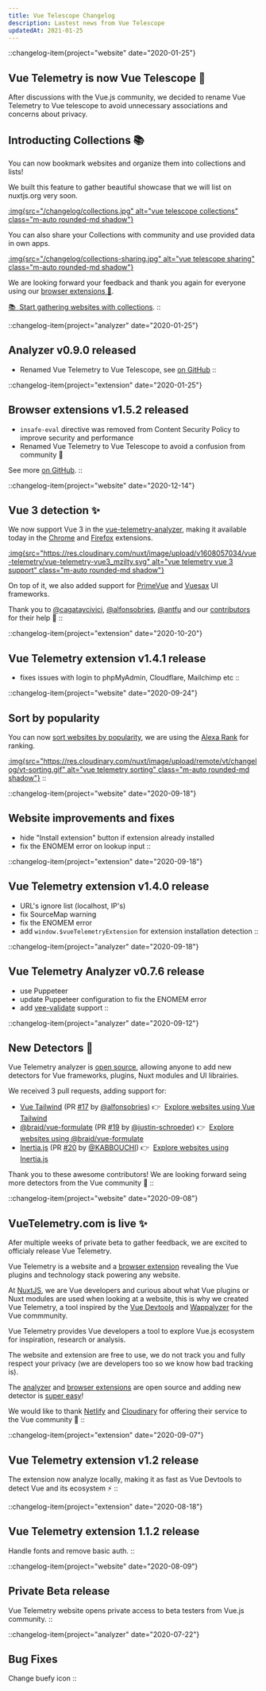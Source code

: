 ```yaml
---
title: Vue Telescope Changelog
description: Lastest news from Vue Telescope
updatedAt: 2021-01-25
---
```


::changelog-item{project="website" date="2020-01-25"}
## Vue Telemetry is now Vue Telescope 🔭

After discussions with the Vue.js community, we decided to rename Vue Telemetry to Vue telescope to avoid unnecessary associations and concerns about privacy.

## Introducting Collections 📚

You can now bookmark websites and organize them into collections and lists!

We built this feature to gather beautiful showcase that we will list on nuxtjs.org very soon.


[:img{src="/changelog/collections.jpg" alt="vue telescope collections" class="m-auto rounded-md shadow"}](/lists)

You can also share your Collections with community and use provided data in own apps.

[:img{src="/changelog/collections-sharing.jpg" alt="vue telescope sharing" class="m-auto rounded-md shadow"}](/lists)

We are looking forward your feedback and thank you again for everyone using our [browser extensions 🧩](/extensions).

[📚&nbsp; Start gathering websites with collections](/lists).
::

::changelog-item{project="analyzer" date="2020-01-25"}
## Analyzer v0.9.0 released

- Renamed Vue Telemetry to Vue Telescope, see [on GitHub](https://github.com/nuxt-company/vue-telescope-analyzer)
::

::changelog-item{project="extension" date="2020-01-25"}
## Browser extensions v1.5.2 released

- `insafe-eval` directive was removed from Content Security Policy to improve security and performance
- Renamed Vue Telemetry to Vue Telescope to avoid a confusion from community 🙌

See more [on GitHub](https://github.com/nuxt-company/vue-telescope-extensions).
::

::changelog-item{project="website" date="2020-12-14"}
## Vue 3 detection ✨

We now support Vue 3 in the [vue-telemetry-analyzer](https://github.com/nuxt-company/vue-telemetry-analyzer), making it available today in the [Chrome](https://chrome.google.com/webstore/detail/vue-telemetry/neaebjphlfplgdhedjdhcnpjkndddbpd) and [Firefox](https://addons.mozilla.org/en-US/firefox/addon/vue-telemetry/) extensions.

[:img{src="https://res.cloudinary.com/nuxt/image/upload/v1608057034/vue-telemetry/vue-telemetry-vue3_mzilty.svg" alt="vue telemetry vue 3 support" class="m-auto rounded-md shadow"}](/explore/vitepress-vuejs-org)

On top of it, we also added support for [PrimeVue](https://www.primefaces.org/primevue/showcase/#/) and [Vuesax](https://vuesax.com) UI frameworks.

Thank you to [@cagataycivici](https://github.com/cagataycivici), [@alfonsobries](https://github.com/alfonsobries), [@antfu](https://github.com/antfu) and our [contributors](https://github.com/nuxt-company/vue-telemetry-analyzer/graphs/contributors) for their help 🙌
::

::changelog-item{project="extension" date="2020-10-20"}
## Vue Telemetry extension v1.4.1 release

- fixes issues with login to phpMyAdmin, Cloudflare, Mailchimp etc
::

::changelog-item{project="website" date="2020-09-24"}
## Sort by popularity

You can now [sort websites by popularity](/explore?_sort=rank%3Aasc), we are using the [Alexa Rank](https://blog.alexa.com/marketing-research/alexa-rank/) for ranking.

[:img{src="https://res.cloudinary.com/nuxt/image/upload/remote/vt/changelog/vt-sorting.gif" alt="vue telemetry sorting" class="m-auto rounded-md shadow"}](/explore?_sort=rank%3Aasc)
::

::changelog-item{project="website" date="2020-09-18"}
## Website improvements and fixes

- hide "Install extension" button if extension already installed
- fix the ENOMEM error on lookup input
::

::changelog-item{project="extension" date="2020-09-18"}
## Vue Telemetry extension v1.4.0 release

- URL's ignore list (localhost, IP's)
- fix SourceMap warning
- fix the ENOMEM error
- add `window.$vueTelemetryExtension` for extension installation detection
::

::changelog-item{project="analyzer" date="2020-09-18"}
## Vue Telemetry Analyzer v0.7.6 release

- use Puppeteer
- update Puppeteer configuration to fix the ENOMEM error
- add [vee-validate](https://github.com/logaretm/vee-validate) support
::

::changelog-item{project="analyzer" date="2020-09-12"}
## New Detectors 🤖

Vue Telemetry analyzer is [open source](https://github.com/nuxt-company/vue-telemetry-analyzer), allowing anyone to add new detectors for Vue frameworks, plugins, Nuxt modules and UI librairies.

We received 3 pull requests, adding support for:

- [Vue Tailwind](https://www.vue-tailwind.com) (PR [#17](https://github.com/nuxt-company/vue-telemetry-analyzer/pull/17) by [@alfonsobries](https://github.com/alfonsobries)) 👉 &nbsp;[Explore websites using Vue Tailwind](/explore?ui.slug=vue-tailwind)
- [@braid/vue-formulate](https://vueformulate.com) (PR [#19](https://github.com/nuxt-company/vue-telemetry-analyzer/pull/19) by [@justin-schroeder](https://github.com/justin-schroeder)) 👉 &nbsp;[Explore websites using @braid/vue-formulate](/explore?plugins.slug=vue-formulate)
- [Inertia.js](https://inertiajs.com) (PR [#20](https://github.com/nuxt-company/vue-telemetry-analyzer/pull/20) by [@KABBOUCHI](https://github.com/KABBOUCHI)) 👉 &nbsp;[Explore websites using Inertia.js](/explore?plugins.slug=inertia-vue)

Thank you to these awesome contributors! We are looking forward seing more detectors from the Vue community 💚
::

::changelog-item{project="website" date="2020-09-08"}
## VueTelemetry.com is live ✨

Afer multiple weeks of private beta to gather feedback, we are excited to officialy release Vue Telemetry.

Vue Telemetry is a website and a [browser extension](/extensions) revealing the Vue plugins and technology stack powering any website.

At [NuxtJS](https://nuxtjs.org), we are Vue developers and curious about what Vue plugins or Nuxt modules are used when looking at a website, this is why we created Vue Telemetry, a tool inspired by the [Vue Devtools](https://github.com/vuejs/vue-devtools) and [Wappalyzer](https://www.wappalyzer.com) for the Vue commmunity.

Vue Telemetry provides Vue developers a tool to explore Vue.js ecosystem for inspiration, research or analysis.

The website and extension are free to use, we do not track you and fully respect your privacy (we are developers too so we know how bad tracking is).

The [analyzer](https://github.com/nuxt-company/vue-telemetry-analyzer) and [browser extensions](https://github.com/nuxt-company/vue-telemetry-extensions) are open source and adding new detector is [super easy](https://github.com/nuxt-company/vue-telemetry-analyzer/blob/master/detectors/plugins.json)!

We would like to thank [Netlify](https://www.netlify.com) and [Cloudinary](https://cloudinary.com) for offering their service to the Vue community 💚
::

::changelog-item{project="extension" date="2020-09-07"}
## Vue Telemetry extension v1.2 release

The extension now analyze locally, making it as fast as Vue Devtools to detect Vue and its ecosystem ⚡️
::

::changelog-item{project="extension" date="2020-08-18"}
## Vue Telemetry extension 1.1.2 release

Handle fonts and remove basic auth.
::

::changelog-item{project="website" date="2020-08-09"}
## Private Beta release

Vue Telemetry website opens private access to beta testers from Vue.js community.
::

::changelog-item{project="analyzer" date="2020-07-22"}
## Bug Fixes

Change buefy icon
::
